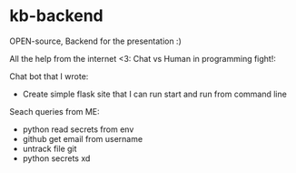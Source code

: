 # kb-backend
OPEN-source, Backend for the presentation :)


All the help from the internet <3:
Chat vs Human in programming fight!:

Chat bot that I wrote:
 * Create simple flask site that I can run start and run from command line 


Seach queries from ME:
 * python read secrets from env
 * github get email from username
 * untrack file git
 * python secrets xd
